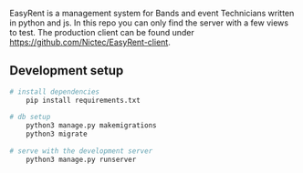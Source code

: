 EasyRent is a management system for Bands and event Technicians written in python and js. In this repo you can only find the server with a few views to test. The production client can be found under https://github.com/Nictec/EasyRent-client. 

## Development setup

``` bash 
# install dependencies 
    pip install requirements.txt 
    
# db setup 
    python3 manage.py makemigrations 
    python3 migrate 
    
# serve with the development server 
    python3 manage.py runserver 
    
```
